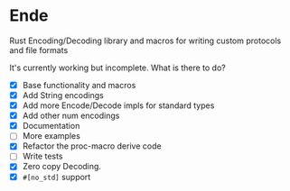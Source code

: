 # Ende
Rust Encoding/Decoding library and macros for writing custom protocols and file formats

It's currently working but incomplete. What is there to do?

- [X] Base functionality and macros
- [X] Add String encodings
- [X] Add more Encode/Decode impls for standard types
- [X] Add other num encodings
- [X] Documentation
- [ ] More examples
- [X] Refactor the proc-macro derive code
- [ ] Write tests
- [X] Zero copy Decoding.
- [X] `#[no_std]` support
